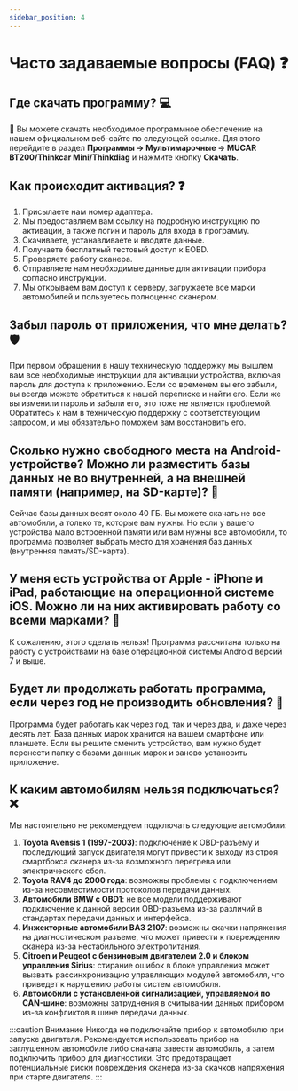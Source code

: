 ```yaml
---
sidebar_position: 4
---
```


# Часто задаваемые вопросы (FAQ) ❓

## Где скачать программу? 💻

🔗 Вы можете скачать необходимое программное обеспечение на нашем официальном веб-сайте по следующей ссылке. Для этого перейдите в раздел **Программы -> Мультимарочные -> MUCAR BT200/Thinkcar Mini/Thinkdiag** и нажмите кнопку **Скачать**.

## Как происходит активация? ❓

1. Присылаете нам номер адаптера.
2. Мы предоставляем вам ссылку на подробную инструкцию по активации, а также логин и пароль для входа в программу.
3. Скачиваете, устанавливаете и вводите данные.
4. Получаете бесплатный тестовый доступ к EOBD.
5. Проверяете работу сканера.
6. Отправляете нам необходимые данные для активации прибора согласно инструкции.
7. Мы открываем вам доступ к серверу, загружаете все марки автомобилей и пользуетесь полноценно сканером.

## Забыл пароль от приложения, что мне делать? 🛡️

При первом обращении в нашу техническую поддержку мы вышлем вам все необходимые инструкции для активации устройства, включая пароль для доступа к приложению. Если со временем вы его забыли, вы всегда можете обратиться к нашей переписке и найти его. Если же вы изменили пароль и забыли его, это тоже не является проблемой. Обратитесь к нам в техническую поддержку с соответствующим запросом, и мы обязательно поможем вам восстановить его.

## Сколько нужно свободного места на Android-устройстве? Можно ли разместить базы данных не во внутренней, а на внешней памяти (например, на SD-карте)? 💾

Сейчас базы данных весят около 40 ГБ. Вы можете скачать не все автомобили, а только те, которые вам нужны. Но если у вашего устройства мало встроенной памяти или вам нужны все автомобили, то программа позволяет выбрать место для хранения баз данных (внутренняя память/SD-карта).

## У меня есть устройства от Apple - iPhone и iPad, работающие на операционной системе iOS. Можно ли на них активировать работу со всеми марками? 🍏

К сожалению, этого сделать нельзя! Программа рассчитана только на работу с устройствами на базе операционной системы Android версий 7 и выше.

## Будет ли продолжать работать программа, если через год не производить обновления? 🔄

Программа будет работать как через год, так и через два, и даже через десять лет. База данных марок хранится на вашем смартфоне или планшете. Если вы решите сменить устройство, вам нужно будет перенести папку с базами данных марок и заново установить приложение.

## К каким автомобилям нельзя подключаться? ❌

Мы настоятельно не рекомендуем подключать следующие автомобили:

1. **Toyota Avensis 1 (1997-2003)**: подключение к OBD-разъему и последующий запуск двигателя могут привести к выходу из строя смартбокса сканера из-за возможного перегрева или электрического сбоя.
2. **Toyota RAV4 до 2000 года**: возможны проблемы с подключением из-за несовместимости протоколов передачи данных.
3. **Автомобили BMW с OBD1**: не все модели поддерживают подключение к данной версии OBD-разъема из-за различий в стандартах передачи данных и интерфейса.
4. **Инжекторные автомобили ВАЗ 2107**: возможны скачки напряжения на диагностическом разъеме, что может привести к повреждению сканера из-за нестабильного электропитания.
5. **Citroen и Peugeot с бензиновым двигателем 2.0 и блоком управления Sirius**: стирание ошибок в блоке управления может вызвать рассинхронизацию управляющих модулей автомобиля, что приведет к нарушению работы систем автомобиля.
6. **Автомобили с установленной сигнализацией, управляемой по CAN-шине**: возможны затруднения в считывании данных прибором из-за конфликтов в шине передачи данных.

:::caution Внимание
Никогда не подключайте прибор к автомобилю при запуске двигателя. Рекомендуется использовать прибор на заглушенном автомобиле либо сначала завести автомобиль, а затем подключить прибор для диагностики. Это предотвращает потенциальные риски повреждения сканера из-за скачков напряжения при старте двигателя.
:::
